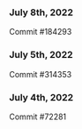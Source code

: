 ### July 8th, 2022

Commit #184293

### July 5th, 2022

Commit #314353


### July 4th, 2022

Commit #72281
